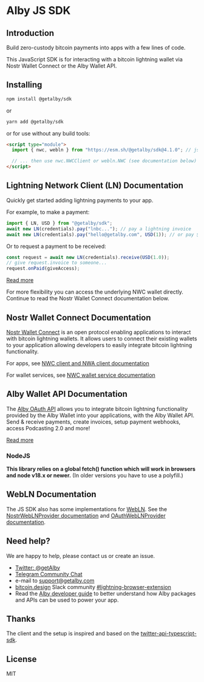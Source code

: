 # Alby JS SDK

## Introduction

Build zero-custody bitcoin payments into apps with a few lines of code.

This JavaScript SDK is for interacting with a bitcoin lightning wallet via Nostr Wallet Connect or the Alby Wallet API.

## Installing

```bash
npm install @getalby/sdk
```

or

```bash
yarn add @getalby/sdk
```

or for use without any build tools:

```html
<script type="module">
  import { nwc, webln } from "https://esm.sh/@getalby/sdk@4.1.0"; // jsdelivr.net, skypack.dev also work

  // ... then use nwc.NWCClient or webln.NWC (see documentation below)
</script>
```

## Lightning Network Client (LN) Documentation

Quickly get started adding lightning payments to your app.

For example, to make a payment:

```js
import { LN, USD } from "@getalby/sdk";
await new LN(credentials).pay("lnbc..."); // pay a lightning invoice
await new LN(credentials).pay("hello@getalby.com", USD(1)); // or pay $1 USD to a lightning address
```

Or to request a payment to be received:

```js
const request = await new LN(credentials).receive(USD(1.0));
// give request.invoice to someone...
request.onPaid(giveAccess);
```

[Read more](./docs/lnclient.md)

For more flexibility you can access the underlying NWC wallet directly. Continue to read the Nostr Wallet Connect documentation below.

## Nostr Wallet Connect Documentation

[Nostr Wallet Connect](https://nwc.dev) is an open protocol enabling applications to interact with bitcoin lightning wallets. It allows users to connect their existing wallets to your application allowing developers to easily integrate bitcoin lightning functionality.

For apps, see [NWC client and NWA client documentation](./docs/nwc.md)

For wallet services, see [NWC wallet service documentation](./docs/nwc-wallet-service.md)

## Alby Wallet API Documentation

The [Alby OAuth API](https://guides.getalby.com/alby-wallet-api/reference/getting-started) allows you to integrate bitcoin lightning functionality provided by the Alby Wallet into your applications, with the Alby Wallet API. Send & receive payments, create invoices, setup payment webhooks, access Podcasting 2.0 and more!

[Read more](./docs/oauth.md)

### NodeJS

**This library relies on a global fetch() function which will work in browsers and node v18.x or newer.** (In older versions you have to use a polyfill.)

## WebLN Documentation

The JS SDK also has some implementations for [WebLN](https://webln.guide).
See the [NostrWebLNProvider documentation](./docs/nwc.md) and [OAuthWebLNProvider documentation](./docs/oauth.md).

## Need help?

We are happy to help, please contact us or create an issue.

- [Twitter: @getAlby](https://twitter.com/getAlby)
- [Telegram Community Chat](https://t.me/getAlby)
- e-mail to support@getalby.com
- [bitcoin.design](https://bitcoin.design/) Slack community [#lightning-browser-extension](https://bitcoindesign.slack.com/archives/C02591ADXM2)
- Read the [Alby developer guide](https://guides.getalby.com/developer-guide) to better understand how Alby packages and APIs can be used to power your app.

## Thanks

The client and the setup is inspired and based on the [twitter-api-typescript-sdk](https://github.com/twitterdev/twitter-api-typescript-sdk).

## License

MIT
